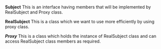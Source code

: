 
**Subject**
This is an interface having members that will be implemented by RealSubject and Proxy class.

**RealSubject**
This is a class which we want to use more efficiently by using proxy class.

***Proxy***
This is a class which holds the instance of RealSubject class and can access RealSubject class members as required.